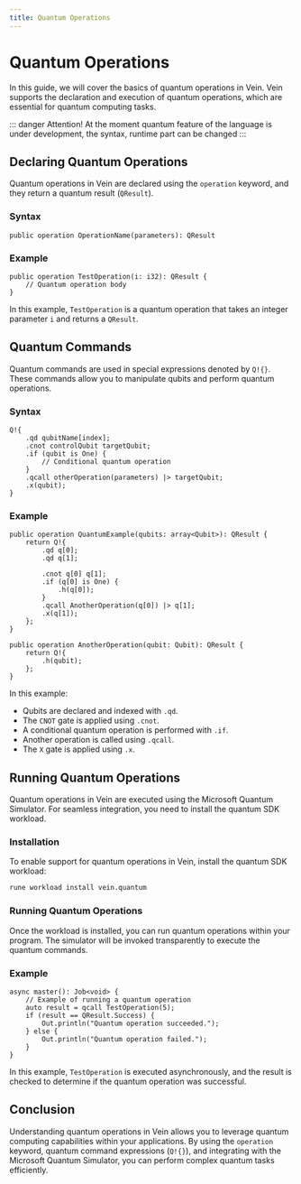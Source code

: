 ```yaml
---
title: Quantum Operations
---
```


# Quantum Operations <Badge type="warning" text="experimental" />  <Badge type="danger" text="Not implemented currently" /> 

In this guide, we will cover the basics of quantum operations in Vein. Vein supports the declaration and execution of quantum operations, which are essential for quantum computing tasks.

::: danger Attention! 
At the moment quantum feature of the language is under development, the syntax, runtime part can be changed
:::

## Declaring Quantum Operations

Quantum operations in Vein are declared using the `operation` keyword, and they return a quantum result (`QResult`).

### Syntax

```vein
public operation OperationName(parameters): QResult
```

### Example

```vein
public operation TestOperation(i: i32): QResult {
    // Quantum operation body
}
```

In this example, `TestOperation` is a quantum operation that takes an integer parameter `i` and returns a `QResult`.

## Quantum Commands

Quantum commands are used in special expressions denoted by `Q!{}`. These commands allow you to manipulate qubits and perform quantum operations.

### Syntax

```vein
Q!{
    .qd qubitName[index];
    .cnot controlQubit targetQubit;
    .if (qubit is One) {
        // Conditional quantum operation
    }
    .qcall otherOperation(parameters) |> targetQubit;
    .x(qubit);
}
```

### Example

```vein
public operation QuantumExample(qubits: array<Qubit>): QResult {
    return Q!{
        .qd q[0];
        .qd q[1];
        
        .cnot q[0] q[1];
        .if (q[0] is One) {
            .h(q[0]);
        }
        .qcall AnotherOperation(q[0]) |> q[1];
        .x(q[1]);
    };
}

public operation AnotherOperation(qubit: Qubit): QResult {
    return Q!{
        .h(qubit);
    };
}
```

In this example:
- Qubits are declared and indexed with `.qd`.
- The `CNOT` gate is applied using `.cnot`.
- A conditional quantum operation is performed with `.if`.
- Another operation is called using `.qcall`.
- The `X` gate is applied using `.x`.

## Running Quantum Operations

Quantum operations in Vein are executed using the Microsoft Quantum Simulator. For seamless integration, you need to install the quantum SDK workload.

### Installation

To enable support for quantum operations in Vein, install the quantum SDK workload:

```sh
rune workload install vein.quantum
```

### Running Quantum Operations

Once the workload is installed, you can run quantum operations within your program. The simulator will be invoked transparently to execute the quantum commands.

### Example

```vein
async master(): Job<void> {
    // Example of running a quantum operation
    auto result = qcall TestOperation(5);
    if (result == QResult.Success) {
        Out.println("Quantum operation succeeded.");
    } else {
        Out.println("Quantum operation failed.");
    }
}
```

In this example, `TestOperation` is executed asynchronously, and the result is checked to determine if the quantum operation was successful.

## Conclusion

Understanding quantum operations in Vein allows you to leverage quantum computing capabilities within your applications. By using the `operation` keyword, quantum command expressions (`Q!{}`), and integrating with the Microsoft Quantum Simulator, you can perform complex quantum tasks efficiently.